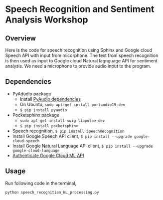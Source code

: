 # Speech Recognition and Sentiment Analysis Workshop

## Overview
Here is the code for speech recognition using Sphinx and Google cloud Speech API with input from micorphone. The text from speech recognition is then used as input to Google cloud Natural lagnguage API for sentiment analysis. We need a microphone to provide audio input to the program.

## Dependencies
- PyAdudio package
  - Install [PyAudio dependencies](https://people.csail.mit.edu/hubert/pyaudio/)
  - On Ubuntu, `sudo apt-get install portaudio19-dev`
  - `$ pip install pyaudio`
- Pocketsphinx package
  - `sudo apt-get install swig libpulse-dev`
  - `$ pip install pocketsphinx`  
- Speech recognition, `$ pip install SpeechRecognition`
- Install Google Speech API client, `$ pip install --upgrade google-cloud-speech`
- Install Google Natural Language API client, `$ pip install --upgrade google-cloud-language`
- [Authenticate Google Cloud ML API](https://cloud.google.com/natural-language/docs/quickstart-client-libraries#client-libraries-install-python)

## Usage
Run following code in the terminal,

`python speech_recognition_NL_processing.py`
